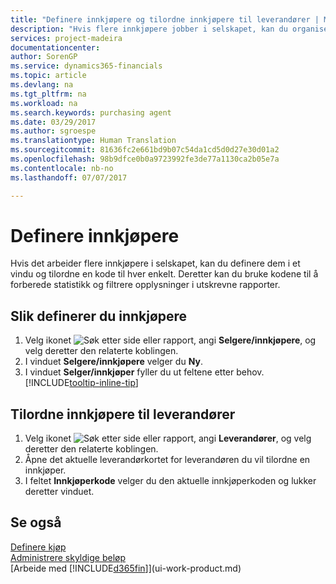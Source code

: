 ```yaml
---
title: "Definere innkjøpere og tilordne innkjøpere til leverandører | Microsoft-dokumentasjon"
description: "Hvis flere innkjøpere jobber i selskapet, kan du organisere dem for statistisk analyse."
services: project-madeira
documentationcenter: 
author: SorenGP
ms.service: dynamics365-financials
ms.topic: article
ms.devlang: na
ms.tgt_pltfrm: na
ms.workload: na
ms.search.keywords: purchasing agent
ms.date: 03/29/2017
ms.author: sgroespe
ms.translationtype: Human Translation
ms.sourcegitcommit: 81636fc2e661bd9b07c54da1cd5d0d27e30d01a2
ms.openlocfilehash: 98b9dfce0b0a9723992fe3de77a1130ca2b05e7a
ms.contentlocale: nb-no
ms.lasthandoff: 07/07/2017

---
```

# <a name="how-to-set-up-purchasers"></a>Definere innkjøpere
Hvis det arbeider flere innkjøpere i selskapet, kan du definere dem i et vindu og tilordne en kode til hver enkelt. Deretter kan du bruke kodene til å forberede statistikk og filtrere opplysninger i utskrevne rapporter.

## <a name="to-set-up-purchasers"></a>Slik definerer du innkjøpere
1. Velg ikonet ![Søk etter side eller rapport](media/ui-search/search_small.png "Ikonet Søk etter side eller rapport"), angi **Selgere/innkjøpere**, og velg deretter den relaterte koblingen.
2. I vinduet **Selgere/innkjøpere** velger du **Ny**.
3. I vinduet **Selger/innkjøper** fyller du ut feltene etter behov. [!INCLUDE[tooltip-inline-tip](includes/tooltip-inline-tip_md.md)]

## <a name="to-assign-purchasers-to-vendors"></a>Tilordne innkjøpere til leverandører
1. Velg ikonet ![Søk etter side eller rapport](media/ui-search/search_small.png "Ikonet Søk etter side eller rapport"), angi **Leverandører**, og velg deretter den relaterte koblingen.
2. Åpne det aktuelle leverandørkortet for leverandøren du vil tilordne en innkjøper.
3. I feltet **Innkjøperkode** velger du den aktuelle innkjøperkoden og lukker deretter vinduet.

## <a name="see-also"></a>Se også
[Definere kjøp](purchasing-setup-purchasing.md)  
[Administrere skyldige beløp](payables-manage-payables.md)  
[Arbeide med [!INCLUDE[d365fin](includes/d365fin_md.md)]](ui-work-product.md)

